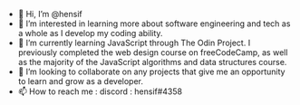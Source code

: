 - 👋 Hi, I’m @hensif
- 👀 I’m interested in learning more about software engineering and tech as a whole as I develop my coding ability.
- 🌱 I’m currently learning JavaScript through The Odin Project. I previously completed the web design course on freeCodeCamp, as well as the majority of the JavaScript algorithms and data structures course.
- 💞️ I’m looking to collaborate on any projects that give me an opportunity to learn and grow as a developer.
- 📫 How to reach me : discord : hensif#4358

<!---
hensif/hensif is a ✨ special ✨ repository because its `README.md` (this file) appears on your GitHub profile.
You can click the Preview link to take a look at your changes.
--->
